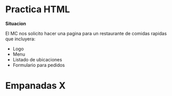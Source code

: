 # Practica HTML
**Situacion**

El MC nos solicito hacer una pagina para un restaurante de comidas rapidas que incluyera:

+ Logo
+ Menu
+ Listado de ubicaciones
+ Formulario para pedidos
# Empanadas X 

